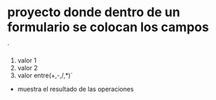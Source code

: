 # proyecto donde dentro de un formulario se colocan los campos

´
1. valor 1
2. valor 2
3. valor entre(+,-,/,*)´

* muestra el resultado de las operaciones
